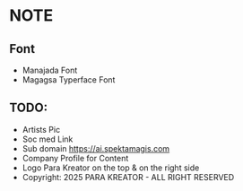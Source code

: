 # NOTE

## Font

- Manajada Font
- Magagsa Typerface Font

## TODO:

- Artists Pic
- Soc med Link
- Sub domain https://ai.spektamagis.com
- Company Profile for Content
- Logo Para Kreator on the top & on the right side
- Copyright: 2025 PARA KREATOR - ALL RIGHT RESERVED
